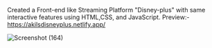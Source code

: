 Created a Front-end like Streaming Platform "Disney-plus" with same interactive features using HTML,CSS, and JavaScript.
Preview:- https://akilsdisneyplus.netlify.app/

![Screenshot (164)](https://github.com/Akil-GH/Disney-Plus/assets/139623503/c3cc3eae-bc2f-4372-82c8-e2f496a0f899)
